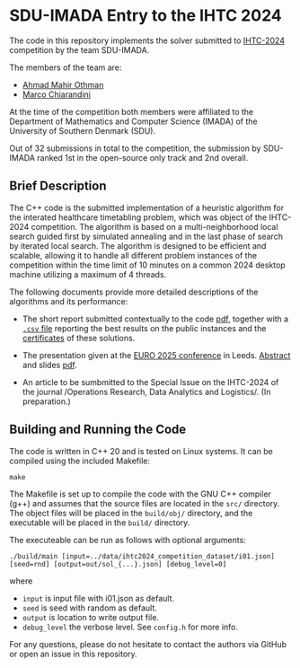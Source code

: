
# SDU-IMADA Entry to the IHTC 2024

The code in this repository implements the solver submitted to
[IHTC-2024](https://ihtc2024.github.io/ "IHTC-2024") competition by the team
SDU-IMADA.

The members of the team are:
- [Ahmad Mahir Othman](https://github.com/Arthod "Ahmad Mahir Othman")
- [Marco Chiarandini](https://github.com/belzebuu "Marco Chiarandini")

At the time of the competition both members were affiliated to the Department of
Mathematics and Computer Science (IMADA) of the University of Southern Denmark
(SDU).

Out of 32 submissions in total to the competition, the submission by SDU-IMADA
ranked 1st in the open-source only track and 2nd overall.

## Brief Description

The C++ code is the submitted implementation of a heuristic algorithm for the
interated healthcare timetabling problem, which was object of the IHTC-2024
competition. The algorithm is based on a multi-neighborhood local search guided
first by simulated annealing and in the last phase of search by iterated local
search.  The algorithm is designed to be efficient and scalable, allowing it to
handle all different problem instances of the competition within the time limit
of 10 minutes on a common 2024 desktop machine utilizing a maximum of 4 threads.

The following documents provide more detailed descriptions of the algorithms and
its performance: 

- The short report submitted contextually to the code [pdf](./doc/report.pdf
  "pdf"), together with a [`.csv` file](./solutions/score.csv) reporting the
  best results on the public instances and the [certificates](./solutions/) of
  these solutions.

- The presentation given at the [EURO 2025 conference](https://euro2025leeds.uk/
  "EURO 2025") in Leeds.
  [Abstract](https://www.euro-online.org/conf/euro34/treat_abstract?frompage=search&paperid=2774
  "EURO 2025") and slides [pdf](./doc/euro2025-slides.pdf "pdf").

- An article to be sumbmitted to the Special Issue on the
  IHTC-2024 of the journal /Operations Research, Data Analytics and Logistics/.
  (In preparation.)


## Building and Running the Code

The code is written in C++ 20 and is tested on Linux systems. It can be
compiled using the included Makefile:
```
make
```
The Makefile is set up to compile the code with the GNU C++ compiler (g++) and
assumes that the source files are located in the `src/` directory. The object
files will be placed in the `build/obj/` directory, and the executable will be placed
in the `build/` directory.

The executeable can be run as follows with optional arguments:
```
./build/main [input=../data/ihtc2024_competition_dataset/i01.json] [seed=rnd] [output=out/sol_{...}.json] [debug_level=0]
```
where
- `input` is input file with i01.json as default. 
- `seed` is seed with random as default.
- `output` is location to write output file.
- `debug_level` the verbose level. See `config.h` for more info.

For any questions, please do not hesitate to contact the authors via GitHub or
open an issue in this repository.